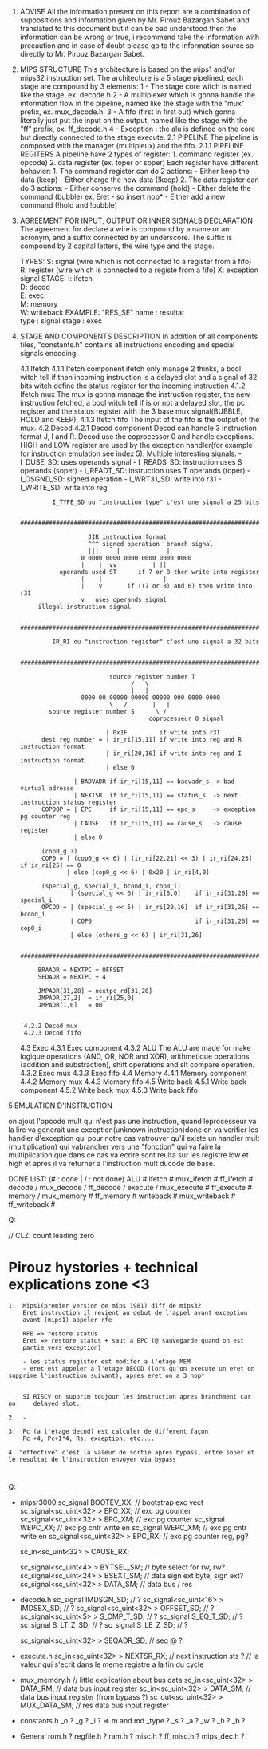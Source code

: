 1. ADVISE
	All the information present on this report are a combination of 	suppositions and information given by Mr. Pirouz Bazargan Sabet and 	translated to this document but it can be bad understood then the 	information can be wrong or true, i recommend take the information with precaution and in case of doubt please go to the information source so 	directly to Mr. Pirouz Bazargan Sabet.

2. MIPS STRUCTURE
	This architecture is based on the mips1 and/or mips32 instruction set.
	The architecture is a 5 stage pipelined, each stage are compound by 3 	elements:
		1 -	The stage core witch is named like the stage, ex. decode.h
		2 - A multiplexer which is gonna handle the 	information flow in the pipeline, named
			like the stage with the "mux" prefix, ex. mux_decode.h.
		3 - A fifo (first in first out) which gonna literally just put the 
			input on the output, named like the stage with the "ff" prefix, ex.	ff_decode.h
		4 - Exception : the alu is defined on the core but directly 
			connected
			to the stage execute.
	2.1 PIPELINE
		The pipeline is composed with the manager (multipleux) and the fifo.
		2.1.1 PIPELINE REGITERS
			A pipeline have 2 types of register:
				1. command register (ex. opcode)
				2. data register    (ex. toper or soper)
			Each register have different behavior:
				1. The command register can do 2 actions:
					- Either keep the data (keep)
					- Either charge the new data (!keep) 
				2. The data register can do 3 actions:
					- Either conserve the command (hold)
					- Either delete the command (bubble)
						ex. Eret - so insert nop*
					- Either add a new command (!hold and !bubble)
				
3. AGREEMENT FOR INPUT, OUTPUT OR INNER SIGNALS DECLARATION
	The agreement for declare a wire is compound by a name or 
	an acronym, and a suffix connected by an underscore.
	The suffix is compound by 2 capital letters, 
	the wire type and the stage.
	
	TYPES:
		S: signal	(wire which is not connected to a register 	  from a fifo)
		R: register (wire which is connected to a registe 
		   from a fifo)
		X: exception signal
	STAGE:
		I: ifetch  
		D: decod  
		E: exec  
		M: memory  
		W: writeback
	EXAMPLE:
	    "RES_SE"
	    name  :  resultat   
	    type  :  signal
	    stage :  exec

4. STAGE AND COMPONENTS DESCRIPTION
	In addition of all components files, 
	"constants.h" contains all instructions encoding and special signals encoding.

	4.1 Ifetch
		4.1.1 Ifetch component
			ifetch only manage 2 thinks, a bool witch tell if then incoming instruction is a delayed slot and a signal of 32 bits witch define the status register for the incoming instruction
		4.1.2 Ifetch mux
			The mux is gonna manage the instruction register, the new instruction fetched, a bool witch tell if is or not a delayed slot, the pc register and the status register with the 3 base mux signal(BUBBLE, HOLD and KEEP).
		4.1.3 Ifetch fifo
			The input of the fifo is the output of the mux.
	4.2 Decod
		4.2.1 Decod component
			Decod can handle 3 instruction format J, I and R.
			Decod use the coprocessor 0 and handle exceptions.
			HIGH and LOW register are used by the exception handler(for example for instruction emulation see index 5).
			Multiple interesting signals:
				- I_DUSE_SD: uses operands signal
				- I_READS_SD: instruction uses S operands (soper)
				- I_READT_SD: instruction uses T operands (toper)
				- I_OSGND_SD: signed operation
				- I_WRT31_SD: write into r31
				- I_WRITE_SD: write into reg
			
				I_TYPE_SD ou "instruction type" c'est une signal a 25 bits

			##############################################################################

						  JIR instruction format
    		              ^^^ signed operation  branch signal
    		              |||     |             |
						0 0000 0000 0000 0000 0000 0000
 						|    |  vv          | ||
				  operands used ST      if 7 or 8 then write into register
						|    |                 |
						|    v       if ((7 or 8) and 6) then write into r31
						v 	uses operands signal
			illegal instruction signal

    		###############################################################################

				IR_RI ou "instruction register" c'est une signal a 32 bits
			
			###############################################################################

                                source register number T                      
						              /   \ 
									  |   | 
						0000 00 00000 00000 00000 000 0000 0000
						        \   /       |   |
			   source register number S      \ /
									       coprocesseur 0 signal

                               | 0x1F         if write into r31
			 dest reg number = | ir_ri[15,11] if write into reg and R instruction format
	 				 		   | ir_ri[20,16] if write into reg and I instruction format
							   | else 0
			 
			 		  | BADVADR if ir_ri[15,11] == badvadr_s -> bad virtual adresse
			 		  | NEXTSR  if ir_ri[15,11] == status_s  -> next instruction status register
			 COP0OP = | EPC     if ir_ri[15,11] == epc_s     -> exception pg counter reg
					  | CAUSE   if ir_ri[15,11] == cause_s   -> cause register
					  | else 0
			
			 (cop0_g ?)
			 COP0 = | (cop0_g << 6) | (ir_ri[22,21] << 3) | ir_ri[24,23]  if ir_ri[25] == 0
					| else (cop0_g << 6) | 0x20 | ir_ri[4,0]

			 (special_g, special_i, bcond_i, cop0_i)
                     | (special_g << 6) | ir_ri[5,0]    if ir_ri[31,26] == special_i
			 OPCOD = | (special_g << 5) | ir_ri[20,16]  if ir_ri[31,26] == bcond_i
	 			     | COP0                             if ir_ri[31,26] == cop0_i
				     | else (others_g << 6) | ir_ri[31,26]

			###############################################################################

			BRAADR = NEXTPC + OFFSET
			SEQADR = NEXTPC + 4

			JMPADR[31,28] = nextpc_rd[31,28]
			JMPADR[27,2]  = ir_ri[25,0]
			JMPADR[1,0]   = 00
			

		4.2.2 Decod mux
		4.2.3 Decod fifo
	4.3 Exec
		4.3.1 Exec component
		4.3.2 ALU
			The ALU are made for make logique operations (AND, OR, 	NOR and XOR), arithmetique operations (addition and substraction), 	shift operations 	and slt compare operation.
		4.3.2 Exec mux
		4.3.3 Exec fifo
	4.4 Memory
		4.4.1 Memory component
		4.4.2 Memory mux
		4.4.3 Memory fifo
	4.5 Write back
		4.5.1 Write back component
		4.5.2 Write back mux
		4.5.3 Write back fifo

5 EMULATION D'INSTRUCTION

on ajout l'opcode mult qui n'est pas une instruction, quand leprocesseur 	va la lire va generait une exception(unknown instruction)donc on va 	verifier les handler d'exception qui pour notre cas vatrouver qu'il existe 	un handler mult (multiplication) qui vabrancher vers une "fonction" qui va
faire la multiplication que dans ce cas va ecrire sont reulta sur les registre low et high et apres il va returner a l'instruction mult ducode 	de base.

DONE LIST: (# : done |  / : not done)
ALU         	#
ifetch      	#
mux_ifetch  	#
ff_ifetch   	#
decode      	/
mux_decode  	/
ff_decode   	/
execute     	/
mux_execute 	#
ff_execute  	#
memory      	/
mux_memory		#
ff_memory		#
writeback		#
mux_writeback	#
ff_writeback	#

Q:

// CLZ: count leading zero
# Pirouz hystories + technical explications zone <3
    1.  Mips1(premier version de mips 1981) diff de mips32
		Eret instruction il revient au debut de l'appel avant exception 
		avant (mips1) appeler rfe
	
		RFE => restore status
		Eret => restore status + saut a EPC (@ sauvegarde quand on est
		partie vers exception)
	
		- les status register est modifer a l'etage MEM
		- eret est appeler a l'etage DECOD (lors qu'on execute un eret on 	supprime l'instruction suivant), apres eret on a 3 nop*
	
	
		SI RISCV on supprim toujour les instruction apres branchment car no 	delayed slot.

	2.  -
	
	3.  Pc (a l'etage decod) est calculer de different façon 
		Pc +4, Pc+I*4, Rs, exception, etc....

	4. "effective" c'est la valeur de sortie apres bypass, entre soper et le resultat de l'instruction envoyer via bypass
#										
Q:
- mipsr3000
    sc_signal<bool> BOOTEV_XX;  			// bootstrap exc vect
	sc_signal<sc_uint<32> > EPC_XX;  		// exc pg counter
	sc_signal<sc_uint<32> > EPC_XM;  		// exc pg counter
	sc_signal<bool> WEPC_XX;  				// exc pg cntr write en
	sc_signal<bool> WEPC_XM;  				// exc pg cntr write en
	sc_signal<sc_uint<32> > EPC_RX;  		// exc pg counter reg, pg?

    sc_in<sc_uint<32> > 	CAUSE_RX;

	sc_signal<sc_uint<4> > BYTSEL_SM;  		// byte select for rw, rw?
	sc_signal<sc_uint<24> > BSEXT_SM;  		// data sign ext byte, sign ext?
	sc_signal<sc_uint<32> > DATA_SM;  		// data bus / res
- decode.h
	sc_signal<bool> 		IMDSGN_SD;		// ?
	sc_signal<sc_uint<16> >	IMDSEX_SD;		// ?
	sc_signal<sc_uint<32> >	OFFSET_SD;		// ?
	sc_signal<sc_uint<5> >	S_CMP_T_SD;		// ?
	sc_signal<bool>			S_EQ_T_SD;		// ?
	sc_signal<bool>			S_LT_Z_SD;		// ?
	sc_signal<bool>			S_LE_Z_SD;		// ?

   	sc_signal<sc_uint<32> > SEQADR_SD;		// seq @ ?


- execute.h
    sc_in<sc_uint<32> > 	NEXTSR_RX;		// next instruction sts ?
	// la valeur qui s'ecrit dans le meme registre a la fin du cycle

- mux_memory.h
	// little explication about bus data 
	sc_in<sc_uint<32> > DATA_RM;  // data bus input register
	sc_in<sc_uint<32> > DATA_SM;  // data bus input register (from bypass ?)
	sc_out<sc_uint<32> > MUX_DATA_SM;	// res data bus input register

- constants.h
	_o ?
	_g ?
	_i ?      => m and md
	_type ?
	_s ?
	_a ?
	_w ?
	_h ?
	_b ?


- General 
	rom.h ?
	regfile.h ?
	ram.h ?
	misc.h ?
	ff_misc.h ?
	mips_dec.h ?
